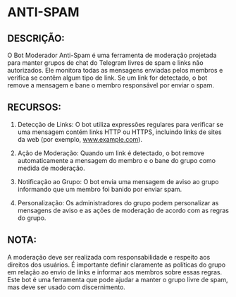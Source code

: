 # ANTI-SPAM
## DESCRIÇÃO:
O Bot Moderador Anti-Spam é uma ferramenta de moderação projetada para manter grupos de chat do Telegram livres de spam e links não autorizados. Ele monitora todas as mensagens enviadas pelos membros e verifica se contêm algum tipo de link. Se um link for detectado, o bot remove a mensagem e bane o membro responsável por enviar o spam.

## RECURSOS:
1. Detecção de Links: O bot utiliza expressões regulares para verificar se uma mensagem contém links HTTP ou HTTPS, incluindo links de sites da web (por exemplo, www.example.com).

2. Ação de Moderação: Quando um link é detectado, o bot remove automaticamente a mensagem do membro e o bane do grupo como medida de moderação.

3. Notificação ao Grupo: O bot envia uma mensagem de aviso ao grupo informando que um membro foi banido por enviar spam.

4. Personalização: Os administradores do grupo podem personalizar as mensagens de aviso e as ações de moderação de acordo com as regras do grupo.

## NOTA:
A moderação deve ser realizada com responsabilidade e respeito aos direitos dos usuários. É importante definir claramente as políticas do grupo em relação ao envio de links e informar aos membros sobre essas regras. Este bot é uma ferramenta que pode ajudar a manter o grupo livre de spam, mas deve ser usado com discernimento.